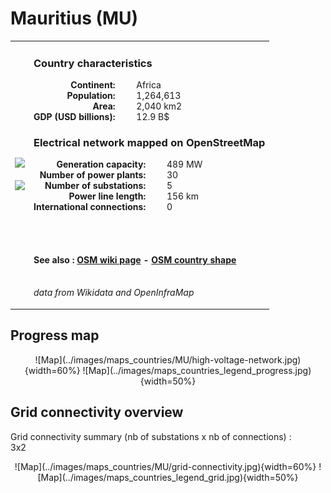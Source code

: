 # Mauritius (MU)

<table width="90%">
<tr>
<td>
<img src="http://commons.wikimedia.org/wiki/Special:FilePath/Flag%20of%20Mauritius.svg" width="250">
<br><br>
<img src="http://commons.wikimedia.org/wiki/Special:FilePath/Mauritius%20%28orthographic%20projection%20with%20inset%29.svg" width="250"></td>
<td>
<h3>Country characteristics</h3>
<div style="display: inline-block;text-align:right;margin-right:30px;font-weight: bold;">
Continent:<br>Population:<br>Area:<br>GDP (USD billions):
</div>
<div style="display: inline-block;">
Africa<br>1,264,613<br>2,040 km2<br>12.9 B$
</div>
<h3>Electrical network mapped on OpenStreetMap</h3>
<div style="display: inline-block;text-align:right;margin-right:30px;font-weight: bold;">Generation capacity:<br>
Number of power plants:<br>
Number of substations:<br>
Power line length:<br>
International connections:<br>
</div>
<div style="display: inline-block;">489 MW<br>
30<br>
5<br>
156 km<br>
0<br>
</div>

<br><br><h4>See also :
<a href="https://wiki.openstreetmap.org/wiki/Power_networks/Mauritius" target="_blank">OSM wiki page</a> -
<a href="https://openstreetmap.org/relation/535828" target="_blank">OSM country shape</a>
</h4>

<br><i>data from Wikidata and OpenInfraMap</i>
</td>
</tr>
</table>


## Progress map

<center>
![Map](../images/maps_countries/MU/high-voltage-network.jpg){width=60%}
![Map](../images/maps_countries_legend_progress.jpg){width=50%}
</center>



## Grid connectivity overview

Grid connectivity summary (nb of substations x nb of connections) :<br>3x2

<center>
![Map](../images/maps_countries/MU/grid-connectivity.jpg){width=60%}
![Map](../images/maps_countries_legend_grid.jpg){width=50%}
</center>

